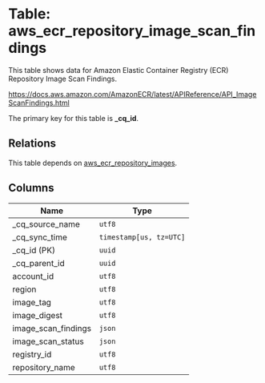 # Table: aws_ecr_repository_image_scan_findings

This table shows data for Amazon Elastic Container Registry (ECR) Repository Image Scan Findings.

https://docs.aws.amazon.com/AmazonECR/latest/APIReference/API_ImageScanFindings.html

The primary key for this table is **_cq_id**.

## Relations

This table depends on [aws_ecr_repository_images](aws_ecr_repository_images).

## Columns

| Name          | Type          |
| ------------- | ------------- |
|_cq_source_name|`utf8`|
|_cq_sync_time|`timestamp[us, tz=UTC]`|
|_cq_id (PK)|`uuid`|
|_cq_parent_id|`uuid`|
|account_id|`utf8`|
|region|`utf8`|
|image_tag|`utf8`|
|image_digest|`utf8`|
|image_scan_findings|`json`|
|image_scan_status|`json`|
|registry_id|`utf8`|
|repository_name|`utf8`|